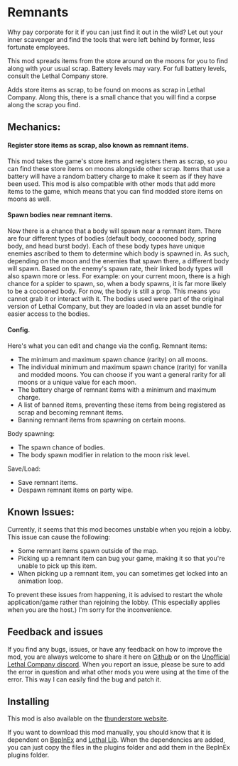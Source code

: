 # Remnants


 Why pay corporate for it if you can just find it out in the wild? 
 Let out your inner scavenger and find the tools that were left behind by former, less fortunate employees.
 
This mod spreads items from the store around on the moons for you to find along with your usual scrap. 
Battery levels may vary. For full battery levels, consult the Lethal Company store.

Adds store items as scrap, to be found on moons as scrap in Lethal Company.
Along this, there is a small chance that you will find a corpse along the scrap you find.

## Mechanics:

#### Register store items as scrap, also known as remnant items.
This mod takes the game's store items and registers them as scrap, so you can find these store items on moons alongside other scrap.
Items that use a battery will have a random battery charge to make it seem as if they have been used.
This mod is also compatible with other mods that add more items to the game, which means that you can find modded store items on moons as well.

#### Spawn bodies near remnant items.
Now there is a chance that a body will spawn near a remnant item. There are four different types of bodies (default body, cocooned body, spring body, and head burst body). Each of these body types have unique enemies ascribed to them to determine which body is spawned in. As such, depending on the moon and the enemies that spawn there, a different body will spawn. Based on the enemy's spawn rate, their linked body types will also spawn more or less. For example: on your current moon, there is a high chance for a spider to spawn, so, when a body spawns, it is far more likely to be a cocooned body.
For now, the body is still a prop. This means you cannot grab it or interact with it.
The bodies used were part of the original version of Lethal Company, but they are loaded in via an asset bundle for easier access to the bodies.

#### Config.
Here's what you can edit and change via the config.
Remnant items:
- The minimum and maximum spawn chance (rarity) on all moons.
- The individual minimum and maximum spawn chance (rarity) for vanilla and modded moons.
You can choose if you want a general rarity for all moons or a unique value for each moon.
- The battery charge of remnant items with a minimum and maximum charge.
- A list of banned items, preventing these items from being registered as scrap and becoming remnant items.
- Banning remnant items from spawning on certain moons.

Body spawning:
- The spawn chance of bodies.
- The body spawn modifier in relation to the moon risk level.

Save/Load:
- Save remnant items.
- Despawn remnant items on party wipe.


## Known Issues:

Currently, it seems that this mod becomes unstable when you rejoin a lobby. This issue can cause the following:
- Some remnant items spawn outside of the map.
- Picking up a remnant item can bug your game, making it so that you're unable to pick up this item.
- When picking up a remnant item, you can sometimes get locked into an animation loop.

To prevent these issues from happening, it is advised to restart the whole application/game rather than rejoining the lobby. (This especially applies when you are the host.)
I'm sorry for the inconvenience.



## Feedback and issues
If you find any bugs, issues, or have any feedback on how to improve the mod, you are always welcome to share it here on [Github](https://github.com/KawaiiBone/LethalCompanyRemnants/issues) or on the [Unofficial Lethal Company discord](https://discord.com/invite/nYcQFEpXfU). When you report an issue, please be sure to add the error in question and what other mods you were using at the time of the error. This way I can easily find the bug and patch it.
 
## Installing
This mod is also available on the [thunderstore website](https://thunderstore.io/c/lethal-company/p/KawaiiBone/Remnants/).

If you want to download this mod manually, you should know that it is dependent on [BepInEx](https://github.com/BepInEx) and [Lethal Lib](https://github.com/EvaisaDev/LethalLib).
When the dependencies are added, you can just copy the files in the plugins folder and add them in the BepInEx plugins folder.

